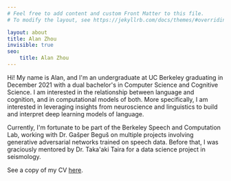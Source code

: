 ```yaml
---
# Feel free to add content and custom Front Matter to this file.
# To modify the layout, see https://jekyllrb.com/docs/themes/#overriding-theme-defaults

layout: about
title: Alan Zhou
invisible: true
seo:
    title: Alan Zhou
---
```


Hi! My name is Alan, and I'm an undergraduate at UC Berkeley graduating in December 2021 with a dual bachelor's in Computer Science and Cognitive Science. I am interested in the relationship between language and cognition, and in computational models of both. More specifically, I am interested in leveraging insights from neuroscience and linguistics to build and interpret deep learning models of language.

Currently, I'm fortunate to be part of the Berkeley Speech and Computation Lab, working with Dr. Gašper Beguš on multiple projects involving generative adversarial networks trained on speech data. Before that, I was graciously mentored by Dr. Taka'aki Taira for a data science project in seismology.

See a copy of my CV [here](assets/pdf/CV.pdf).

